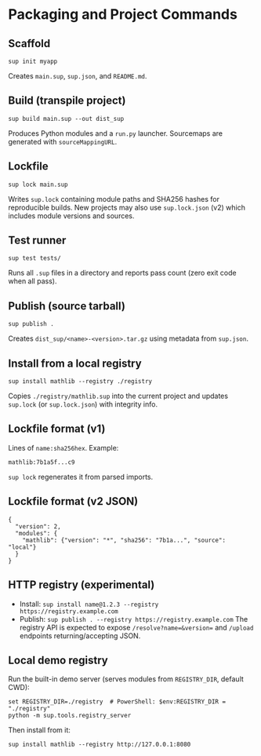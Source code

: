 Packaging and Project Commands
==============================

Scaffold
--------
```
sup init myapp
```
Creates `main.sup`, `sup.json`, and `README.md`.

Build (transpile project)
------------------------
```
sup build main.sup --out dist_sup
```
Produces Python modules and a `run.py` launcher. Sourcemaps are generated with `sourceMappingURL`.

Lockfile
--------
```
sup lock main.sup
```
Writes `sup.lock` containing module paths and SHA256 hashes for reproducible builds. New projects may also use `sup.lock.json` (v2) which includes module versions and sources.

Test runner
-----------
```
sup test tests/
```
Runs all `.sup` files in a directory and reports pass count (zero exit code when all pass).

Publish (source tarball)
------------------------
```
sup publish .
```
Creates `dist_sup/<name>-<version>.tar.gz` using metadata from `sup.json`.


Install from a local registry
-----------------------------
```
sup install mathlib --registry ./registry
```
Copies `./registry/mathlib.sup` into the current project and updates `sup.lock` (or `sup.lock.json`) with integrity info.

Lockfile format (v1)
--------------------
Lines of `name:sha256hex`. Example:
```
mathlib:7b1a5f...c9
```
`sup lock` regenerates it from parsed imports.

Lockfile format (v2 JSON)
-------------------------
```
{
  "version": 2,
  "modules": {
    "mathlib": {"version": "*", "sha256": "7b1a...", "source": "local"}
  }
}
```

HTTP registry (experimental)
----------------------------
- Install: `sup install name@1.2.3 --registry https://registry.example.com`
- Publish: `sup publish . --registry https://registry.example.com`
The registry API is expected to expose `/resolve?name=&version=` and `/upload` endpoints returning/accepting JSON.

Local demo registry
-------------------
Run the built-in demo server (serves modules from `REGISTRY_DIR`, default CWD):
```
set REGISTRY_DIR=./registry  # PowerShell: $env:REGISTRY_DIR = "./registry"
python -m sup.tools.registry_server
```
Then install from it:
```
sup install mathlib --registry http://127.0.0.1:8080
```


